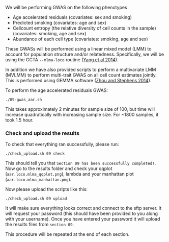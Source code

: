 We will be performing GWAS on the following phenotypes

- Age accelerated residuals (covariates: sex and smoking)
- Predicted smoking (covariates: age and sex)
- Cellcount entropy (the relative diversity of cell counts in the sample) (covariates: smoking, age and sex)
- Abundance of each cell type (covariates: smoking, age and sex)

These GWASs will be performed using a linear mixed model (LMM) to account for population structure and/or relatedness. Specifically, we will be using the GCTA `--mlma-loco` routine ([Yang et al 2014](http://www.nature.com/ng/journal/v46/n2/abs/ng.2876.html)). 

In addition we have also provided scripts to perform a multivariate LMM (MVLMM) to perform multi-trait GWAS on all cell count estimates jointly. This is performed using GEMMA software ([Zhou and Stephens 2014](http://www.nature.com/nmeth/journal/v11/n4/full/nmeth.2848.html)).

To perform the age accelerated residuals GWAS:

    ./09-gwas_aar.sh

This takes approximately 2 minutes for sample size of 100, but time will increase quadratically with increasing sample size. For ~1800 samples, it took 1.5 hour.

### Check and upload the results

To check that everything ran successfully, please run:

```
./check_upload.sh 09 check
```

This should tell you that `Section 09 has been successfully completed!`. Now go to the results folder and check your qqplot (`aar.loco.mlma_qqplot.png`), lambda and your manhattan plot (`aar.loco.mlma_manhattan.png`). 

Now please upload the scripts like this:

```
./check_upload.sh 09 upload
```

It will make sure everything looks correct and connect to the sftp server. It will request your password (this should have been provided to you along with your username). Once you have entered your password it will upload the results files from `section 09`.

This procedure will be repeated at the end of each section.